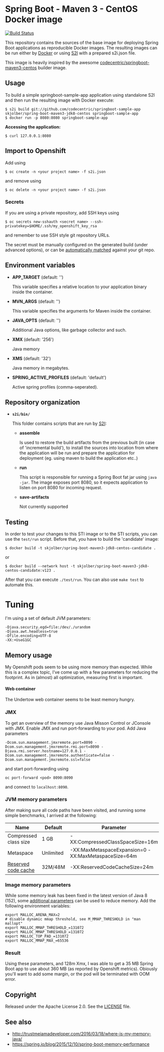 # Spring Boot - Maven 3 - CentOS Docker image

[![Build Status](https://travis-ci.org/codecentric/springboot-maven3-centos.svg?branch=master)](https://travis-ci.org/codecentric/springboot-maven3-centos)

This repository contains the sources of the base image for deploying Spring Boot applications as reproducible Docker images. The resulting images can be run either by [Docker](http://docker.io) or using [S2I](https://github.com/openshift/source-to-image) with a prepared s2i.json file.

This image is heavily inspired by the awesome [codecentric/springboot-maven3-centos](https://github.com/codecentric/springboot-maven3-centos) builder image.

## Usage

To build a simple springboot-sample-app application using standalone S2I and then run the resulting image with Docker execute:

```
$ s2i build git://github.com/codecentric/springboot-sample-app skjolber/spring-boot-maven3-jdk8-centos springboot-sample-app
$ docker run -p 8080:8080 springboot-sample-app
```

**Accessing the application:**

```
$ curl 127.0.0.1:8080
```

## Import to Openshift
Add using
```
$ oc create -n <your project name> -f s2i.json
```
and remove using 
```
$ oc delete -n <your project name> -f s2i.json 
```

### Secrets
If you are using a private repository, add SSH keys using

```
$ oc secrets new-sshauth <secret name> --ssh-privatekey=$HOME/.ssh/my_openshift_key_rsa
```
and remember to use SSH style git repository URLs.

The secret must be manually configured on the generated build (under advanced options), or can be [automatically matched](https://docs.openshift.com/container-platform/3.6/dev_guide/builds/build_inputs.html) against your git repo.

## Environment variables

*  **APP_TARGET** (default: '')

    This variable specifies a relative location to your application binary inside the
    container.

*  **MVN_ARGS** (default: '')

    This variable specifies the arguments for Maven inside the container.
   
*  **JAVA_OPTS** (default: '')

    Additional Java options, like garbage collector and such.

*  **XMX** (default: '256')
   
    Java memory

*  **XMS** (default: '32')
   
    Java memory in megabytes.

*  **SPRING_ACTIVE_PROFILES** (default: 'default')
   
    Active spring profiles (comma-seperated). 

## Repository organization

* **`s2i/bin/`**

  This folder contains scripts that are run by [S2I](https://github.com/openshift/source-to-image):

  *   **assemble**

      Is used to restore the build artifacts from the previous built (in case of
      'incremental build'), to install the sources into location from where the
      application will be run and prepare the application for deployment (eg.
      using maven to build the application etc..)

  *   **run**

      This script is responsible for running a Spring Boot fat jar using `java -jar`.
      The image exposes port 8080, so it expects application to listen on port
      8080 for incoming request.

  *   **save-artifacts**

      Not currently supported

## Testing

In order to test your changes to this STI image or to the STI scripts, you can use the `test/run` script. Before that, you have to build the 'candidate' image:

```
$ docker build -t skjolber/spring-boot-maven3-jdk8-centos-candidate .
```

or 

```
$ docker build --network host -t skjolber/spring-boot-maven3-jdk8-centos-candidate:v123 .
```

After that you can execute `./test/run`. You can also use `make test` to automate this.

# Tuning
I'm using a set of default JVM parameters:

    -Djava.security.egd=file:/dev/./urandom 
    -Djava.awt.headless=true 
    -Dfile.encoding=UTF-8
    -XX:+UseG1GC 

## Memory usage
My Openshift pods seem to be using more memory than expected. While this is a complex topic, I've come up with a few parameters for reducing the footprint. As in (almost) all optimization, measuring first is important.

#### Web container
The Undertow web container seems to be least memory hungry.

### JMX
To get an overview of the memory use Java Misson Control or JConsole with JMX. Enable JMX and run port-forwarding to your pod. Add Java parameters

```
-Dcom.sun.management.jmxremote.port=8090 -Dcom.sun.management.jmxremote.rmi.port=8090 -Djava.rmi.server.hostname=127.0.0.1 -Dcom.sun.management.jmxremote.authenticate=false -Dcom.sun.management.jmxremote.ssl=false
```

and start port-forwarding using

```
oc port-forward <pod> 8090:8090
```

and connect to `localhost:8090`.

### JVM memory parameters
After making sure all code paths have been visited, and running some simple benchmarks, I arrived at the following:

|Name|Default|Parameter|
|----|------|---------|
|Compressed class size|1 GB|-XX:CompressedClassSpaceSize=16m|
|Metaspace|Unlimited|-XX:MaxMetaspaceExpansion=0 -XX:MaxMetaspaceSize=64m|
|[Reserved code cache]|32M/48M|-XX:ReservedCodeCacheSize=24m|

### Image memory parameters
While some memory leak has been fixed in the latest version of Java 8 (152), some [additional parameters] can be used to reduce memory. Add the following environment variables:

    export MALLOC_ARENA_MAX=2
    # disable dynamic mmap threshold, see M_MMAP_THRESHOLD in "man mallopt"
    export MALLOC_MMAP_THRESHOLD_=131072
    export MALLOC_MMAP_THRESHOLD_=131072
    export MALLOC_TOP_PAD_=131072
    export MALLOC_MMAP_MAX_=65536

### Result
Using these parameters, and 128m Xmx, I was able to get a 35 MB Spring Boot app to use about 360 MB (as reported by Openshift metrics). Obiously you'll want to add some margin, or the pod will be terminated with OOM error.


## Copyright

Released under the Apache License 2.0. See the [LICENSE](LICENSE) file.

## See also

  * http://trustmeiamadeveloper.com/2016/03/18/where-is-my-memory-java/
  * https://spring.io/blog/2015/12/10/spring-boot-memory-performance
   
[Reserved code cache]:		https://docs.oracle.com/javase/8/embedded/develop-apps-platforms/codecache.htm
[additional parameters]:	https://stackoverflow.com/questions/26041117/growing-resident-memory-usage-rss-of-java-process
